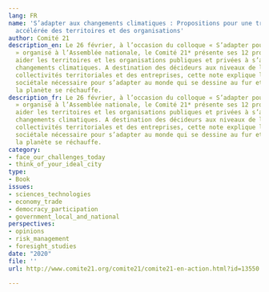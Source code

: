 ```yaml
---
lang: FR
name: 'S’adapter aux changements climatiques : Propositions pour une transformation
  accélérée des territoires et des organisations'
author: Comité 21
description_en: Le 26 février, à l’occasion du colloque « S’adapter pour (sur)vivre
  » organisé à l’Assemblée nationale, le Comité 21* présente ses 12 propositions pour
  aider les territoires et les organisations publiques et privées à s’adapter aux
  changements climatiques. A destination des décideurs aux niveaux de l’Etat, des
  collectivités territoriales et des entreprises, cette note explique la révolution
  sociétale nécessaire pour s’adapter au monde qui se dessine au fur et à mesure que
  la planète se réchauffe.
description_fr: Le 26 février, à l’occasion du colloque « S’adapter pour (sur)vivre
  » organisé à l’Assemblée nationale, le Comité 21* présente ses 12 propositions pour
  aider les territoires et les organisations publiques et privées à s’adapter aux
  changements climatiques. A destination des décideurs aux niveaux de l’Etat, des
  collectivités territoriales et des entreprises, cette note explique la révolution
  sociétale nécessaire pour s’adapter au monde qui se dessine au fur et à mesure que
  la planète se réchauffe.
category:
- face_our_challenges_today
- think_of_your_ideal_city
type:
- Book
issues:
- sciences_technologies
- economy_trade
- democracy_participation
- government_local_and_national
perspectives:
- opinions
- risk_management
- foresight_studies
date: "2020"
file: ''
url: http://www.comite21.org/comite21/comite21-en-action.html?id=13550

---
```

